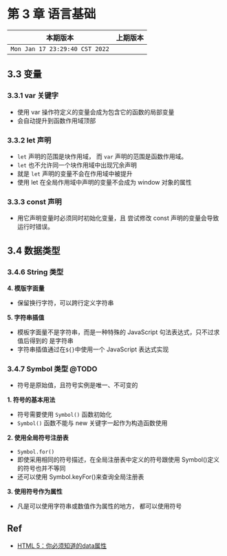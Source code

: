 # 第 3 章 语言基础

|本期版本| 上期版本
|:---:|:---:
`Mon Jan 17 23:29:40 CST 2022` |

## 3.3 变量

### 3.3.1 var 关键字

* 使用 var 操作符定义的变量会成为包含它的函数的局部变量
* 会自动提升到函数作用域顶部


### 3.3.2 let 声明

* `let` 声明的范围是块作用域， 而 `var` 声明的范围是函数作用域。
* `let` 也不允许同一个块作用域中出现冗余声明
* 就是 `let` 声明的变量不会在作用域中被提升
* 使用 let 在全局作用域中声明的变量不会成为 window 对象的属性

### 3.3.3 const 声明

* 用它声明变量时必须同时初始化变量，且 尝试修改 const 声明的变量会导致运行时错误。

## 3.4 数据类型

### 3.4.6  String 类型

**4. 模版字面量**

* 保留换行字符，可以跨行定义字符串

**5. 字符串插值**

* 模板字面量不是字符串，而是一种特殊的 JavaScript 句法表达式，只不过求值后得到的 是字符串
* 字符串插值通过在`${}`中使用一个 JavaScript 表达式实现

### 3.4.7 Symbol 类型 @TODO

* 符号是原始值，且符号实例是唯一、不可变的

**1. 符号的基本用法**

* 符号需要使用 `Symbol()` 函数初始化
* `Symbol()` 函数不能与 new 关键字一起作为构造函数使用

**2. 使用全局符号注册表**

* `Symbol.for()`
* 即使采用相同的符号描述，在全局注册表中定义的符号跟使用 Symbol()定义的符号也并不等同
* 还可以使用 Symbol.keyFor()来查询全局注册表

**3. 使用符号作为属性**

* 凡是可以使用字符串或数值作为属性的地方， 都可以使用符号




## Ref

* [HTML 5：你必须知道的data属性](https://segmentfault.com/a/1190000002445964)
